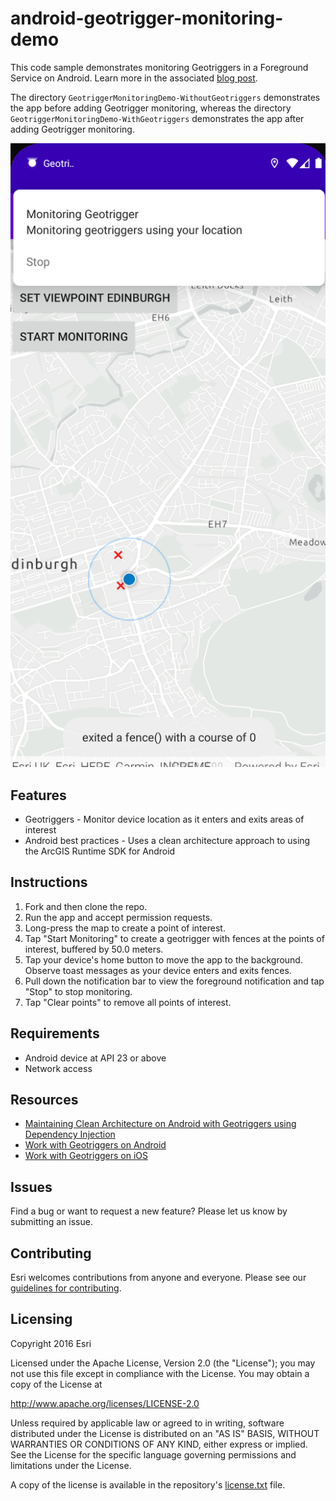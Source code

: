 # android-geotrigger-monitoring-demo

This code sample demonstrates monitoring Geotriggers in a Foreground Service on Android. Learn more in the associated [blog post]().

The directory `GeotriggerMonitoringDemo-WithoutGeotriggers` demonstrates the app before adding Geotrigger monitoring, whereas the directory `GeotriggerMonitoringDemo-WithGeotriggers` demonstrates the app after adding Geotrigger monitoring.

![android-geotrigger-monitoring-demo](android-geotrigger-monitoring-demo.png)

## Features
* Geotriggers - Monitor device location as it enters and exits areas of interest
* Android best practices - Uses a clean architecture approach to using the ArcGIS Runtime SDK for Android

## Instructions

1. Fork and then clone the repo.
2. Run the app and accept permission requests.
3. Long-press the map to create a point of interest.
4. Tap "Start Monitoring" to create a geotrigger with fences at the points of interest, buffered by 50.0 meters.
5. Tap your device's home button to move the app to the background. Observe toast messages as your device enters and exits fences.
6. Pull down the notification bar to view the foreground notification and tap "Stop" to stop monitoring.
7. Tap "Clear points" to remove all points of interest.

## Requirements

* Android device at API 23 or above
* Network access

## Resources

* [Maintaining Clean Architecture on Android with Geotriggers using Dependency Injection]()
* [Work with Geotriggers on Android](https://developers.arcgis.com/android/device-location/work-with-geotriggers/)
* [Work with Geotriggers on iOS](https://developers.arcgis.com/ios/device-location/work-with-geotriggers/)

## Issues

Find a bug or want to request a new feature?  Please let us know by submitting an issue.

## Contributing

Esri welcomes contributions from anyone and everyone. Please see our [guidelines for contributing](https://github.com/esri/contributing).

## Licensing
Copyright 2016 Esri

Licensed under the Apache License, Version 2.0 (the "License");
you may not use this file except in compliance with the License.
You may obtain a copy of the License at

   http://www.apache.org/licenses/LICENSE-2.0

Unless required by applicable law or agreed to in writing, software
distributed under the License is distributed on an "AS IS" BASIS,
WITHOUT WARRANTIES OR CONDITIONS OF ANY KIND, either express or implied.
See the License for the specific language governing permissions and
limitations under the License.

A copy of the license is available in the repository's [license.txt](license.txt) file.​
